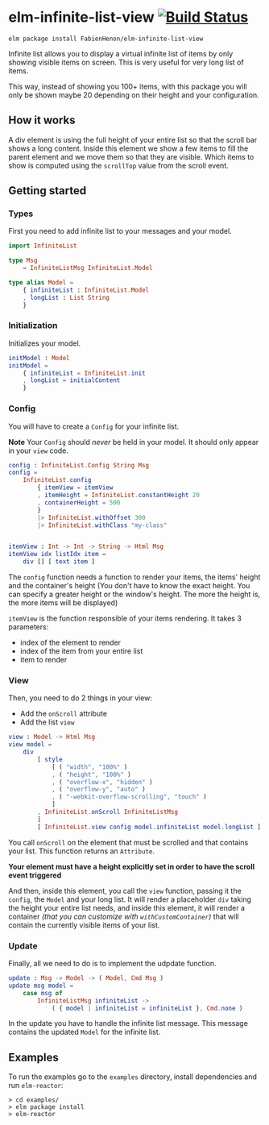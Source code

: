 # elm-infinite-list-view [![Build Status](https://travis-ci.org/FabienHenon/elm-infinite-list-view.svg?branch=master)](https://travis-ci.org/FabienHenon/elm-infinite-list-view)

```
elm package install FabienHenon/elm-infinite-list-view
```

Infinite list allows you to display a virtual infinite list of items by only showing visible items on screen. This is very useful for
very long list of items.

This way, instead of showing you 100+ items, with this package you will only be shown maybe 20 depending on their height
and your configuration.

## How it works
A div element is using the full height of your entire list so that the scroll bar shows a long content.
Inside this element we show a few items to fill the parent element and we move them so that they are visible. Which items to show
is computed using the `scrollTop` value from the scroll event.

## Getting started

### Types
First you need to add infinite list to your messages and your model.

```elm
import InfiniteList

type Msg
    = InfiniteListMsg InfiniteList.Model

type alias Model =
    { infiniteList : InfiniteList.Model
    , longList : List String
    }
```

### Initialization
Initializes your model.

```elm
initModel : Model
initModel =
    { infiniteList = InfiniteList.init
    , longList = initialContent
    }
```

### Config
You will have to create a `Config` for your infinite list.

**Note** Your `Config` should _never_ be held in your model. It should only appear in your `view` code.

```elm
config : InfiniteList.Config String Msg
config =
    InfiniteList.config
        { itemView = itemView
        , itemHeight = InfiniteList.constantHeight 20
        , containerHeight = 500
        }
        |> InfiniteList.withOffset 300
        |> InfiniteList.withClass "my-class"


itemView : Int -> Int -> String -> Html Msg
itemView idx listIdx item =
    div [] [ text item ]

```

The `config` function needs a function to render your items, the items' height and the container's height (You don't have to know
the exact height. You can specify a greater height or the window's height. The more the height is, the more items will be displayed)

`itemView` is the function responsible of your items rendering. It takes 3 parameters:
  * index of the element to render
  * index of the item from your entire list
  * item to render

### View
Then, you need to do 2 things in your view:
  * Add the `onScroll` attribute
  * Add the list `view`

```elm
view : Model -> Html Msg
view model =
    div
        [ style
            [ ( "width", "100%" )
            , ( "height", "100%" )
            , ( "overflow-x", "hidden" )
            , ( "overflow-y", "auto" )
            , ( "-webkit-overflow-scrolling", "touch" )
            ]
        , InfiniteList.onScroll InfiniteListMsg
        ]
        [ InfiniteList.view config model.infiniteList model.longList ]
```

You call `onScroll` on the element that must be scrolled and that contains your list. This function returns an `Attribute`.

**Your element must have a height explicitly set in order to have the scroll event triggered**

And then, inside this element, you call the `view` function, passing it the `config`, the `Model` and your long list.
It will render a placeholder `div` taking the height your entire list needs, and inside this element, it will render a container
_(that you can customize with `withCustomContainer`)_ that will contain the currently visible items of your list.

### Update
Finally, all we need to do is to implement the udpdate function.

```elm
update : Msg -> Model -> ( Model, Cmd Msg )
update msg model =
    case msg of
        InfiniteListMsg infiniteList ->
            ( { model | infiniteList = infiniteList }, Cmd.none )
```

In the update you have to handle the infinite list message. This message contains the updated `Model` for the infinite list.

## Examples

To run the examples go to the `examples` directory, install dependencies and run `elm-reactor`:

```
> cd examples/
> elm package install
> elm-reactor
```
